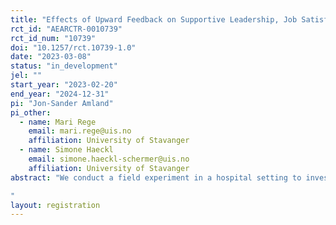 ```yaml
---
title: "Effects of Upward Feedback on Supportive Leadership, Job Satisfaction and Engagement: An Experimental Field Investigation "
rct_id: "AEARCTR-0010739"
rct_id_num: "10739"
doi: "10.1257/rct.10739-1.0"
date: "2023-03-08"
status: "in_development"
jel: ""
start_year: "2023-02-20"
end_year: "2024-12-31"
pi: "Jon-Sander Amland"
pi_other:
  - name: Mari Rege
    email: mari.rege@uis.no
    affiliation: University of Stavanger
  - name: Simone Haeckl
    email: simone.haeckl-schermer@uis.no
    affiliation: University of Stavanger
abstract: "We conduct a field experiment in a hospital setting to investigate whether upward feedback can increase supportive leadership behaviors (subproject 1) and whether it can improve employees’ job satisfaction, work engagement, reduce intention to quit and quitting, and in a second step increase core key performance indicators (KPIs) (subproject 2). 
"
layout: registration
---
```


